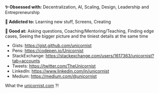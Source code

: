 **✨ Obsessed with:** Decentralization, AI, Scaling, Design, Leadership and Entrepreneurship

**💉 Addicted to:** Learning new stuff, Screens, Creating

**💪 Good at:** Asking questions, Coaching/Mentoring/Teaching, Finding edge cases, Seeing the bigger picture and the tiniest details at the same time

- Gists: https://gist.github.com/unicornist
- Pens: https://codepen.io/Unicornist
- StackExchange: https://stackexchange.com/users/1617363/unicornist?tab=accounts
- Tweets: https://twitter.com/TheUnicornist
- LinkedIn: https://www.linkedin.com/in/unicornist
- Medium: https://medium.com/@unicornist


What the [unicornist.com](https://unicornist.com/) ?!
